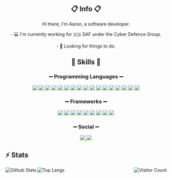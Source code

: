 <h2 align="center"> 📋 Info 📋 </h2>

<p align="center"> Hi there, I'm Aaron, a software developer. </p>
<p align="center"> - 💻 I'm currently working for 🇸🇬 SAF under the Cyber Defence Group. </p>
<p align="center"> - 👀 Looking for things to do. </p>

<h2 align="center"> 🧠 Skills 🧠 </h2>
<!-- Non-exhaustive -->

<h3 align="center"> ➖ Programming Languages ➖ </h3>
<p align="center">
  <img src="https://img.shields.io/badge/python%20-%2314354C.svg?&style=for-the-badge&logo=python&logoColor=white"/>
  <img src="https://img.shields.io/badge/c%20-%2300599C.svg?&style=for-the-badge&logo=c&logoColor=white"/>
  <img src="https://img.shields.io/badge/c++%20-%2300599C.svg?&style=for-the-badge&logo=c%2B%2B&ogoColor=white"/>
  <img src="https://img.shields.io/badge/rust-%23000000.svg?&style=for-the-badge&logo=rust&logoColor=white"/>
  <img src="https://img.shields.io/badge/c%23%20-%23239120.svg?&style=for-the-badge&logo=c-sharp&logoColor=white"/>
  <img src="https://img.shields.io/badge/go-%2300ADD8.svg?&style=for-the-badge&logo=go&logoColor=white"/>
  <img src="https://img.shields.io/badge/nim-%23FFE953.svg?&style=for-the-badge&logo=nim&logoColor=black"/>
  <img src="https://img.shields.io/badge/java-%23ED8B00.svg?&style=for-the-badge&logo=java&logoColor=white"/>
  <img src="https://img.shields.io/badge/scala-%23DC322F.svg?&style=for-the-badge&logo=scala&logoColor=white"/>
  <img src="https://img.shields.io/badge/javascript%20-%23323330.svg?&style=for-the-badge&logo=javascript&logoColor=%23F7DF1E"/>
  <img src="https://img.shields.io/badge/lua-%232C2D72.svg?&style=for-the-badge&logo=lua&logoColor=white"/>
  <img src="https://img.shields.io/badge/swift-%23FA7343.svg?&style=for-the-badge&logo=swift&logoColor=white"/>
  <img src="https://img.shields.io/badge/shell_script%20-%23121011.svg?&style=for-the-badge&logo=gnu-bash&logoColor=white"/>
  <img src="https://img.shields.io/badge/powershell%20-%235391FE.svg?&style=for-the-badge&logo=powershell&logoColor=white"/>
  <img src="https://img.shields.io/badge/opengl%20-%235586A4.svg?&style=for-the-badge&logo=opengl&logoColor=white"/>
  <img src="https://img.shields.io/badge/php-%23777BB4.svg?&style=for-the-badge&logo=php&logoColor=white"/>
  <img src="https://img.shields.io/badge/sql%20-%23003B57.svg?&style=for-the-badge&logo=sqlite&logoColor=white"/>
</p>

<h3 align="center"> ➖ Frameworks ➖ </h3>
<p align="center">
  <img src="https://img.shields.io/badge/node.js%20-%2343853D.svg?&style=for-the-badge&logo=node.js&logoColor=white"/>
  <img src="https://img.shields.io/badge/express.js%20-%23404d59.svg?&style=for-the-badge"/>
  <img src="https://img.shields.io/badge/vue.js%20-%2335495e.svg?&style=for-the-badge&logo=vue.js&logoColor=%234FC08D"/>
  <img src="https://img.shields.io/badge/flask%20-%23000.svg?&style=for-the-badge&logo=flask&logoColor=white"/>
  <img src="https://img.shields.io/badge/apache%20-%23D22128.svg?&style=for-the-badge&logo=apache"/>
  <img src="https://img.shields.io/badge/svelte%20-%23FF3E00.svg?&style=for-the-badge&logo=svelte&logoColor=white"/>
  <img src="https://img.shields.io/badge/elm%20-%231293D8.svg?&style=for-the-badge&logo=elm&logoColor=white"/>
  <img src="https://img.shields.io/badge/p5.js%20-%23ED225D.svg?&style=for-the-badge&logo=p5.js&logoColor=white"/>
  <img src="https://img.shields.io/badge/three.js%20-%23000.svg?&style=for-the-badge&logo=three.js&logoColor=white"/>
</p>

<h3 align="center"> ➖ Social ➖ </h3>
<p align="center">
  <a target="_blank" href="https://instagram.com/aaronti_">
    <img src="https://img.shields.io/badge/aaronti_%20-%23E4405F.svg?&style=for-the-badge&logo=Instagram&logoColor=white"/>
  </a>
  <a target="_blank" href="https://mcdulltii.github.io">
    <img src="https://img.shields.io/badge/portfolio%20-%23D42029.svg?&style=for-the-badge&logo=apache&logoColor=white"/>
  </a>
</p>

## ⚡ Stats
<img align="left" src="https://github-readme-stats.vercel.app/api?username=mcdulltii&count_private=true&show_icons=true&include_all_commits=true&theme=material-palenight" alt="Github Stats" />
<img src="https://github-readme-stats.vercel.app/api/top-langs/?username=mcdulltii&hide=TeX&layout=compact&theme=material-palenight" alt="Top Langs" />
<img align="right" src="https://visitor-badge.laobi.icu/badge?page_id=mcdulltii" alt="Visitor Count" />

